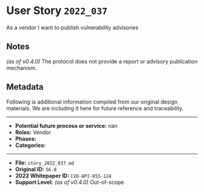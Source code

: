 
# User Story `2022_037` #

<!-- story-start -->As a vendor I want to publish vulnerability advisories<!-- story-end -->

## Notes ##

*(as of v0.4.0)*
The protocol does not provide a report or advisory publication mechanism.

## Metadata ##

Following is additional information compiled from our original design materials.
We are including it here for future reference and traceability.

---

- **Potential future process or service:** nan
- **Roles:** Vendor
- **Phases:**
- **Categories:**

---

- **File:** `story_2022_037.md`
- **Original ID:** `56.0`
- **2022 Whitepaper ID:** `CVD-API-055-124`
- **Support Level:** *(as of v0.4.0)* Out-of-scope
